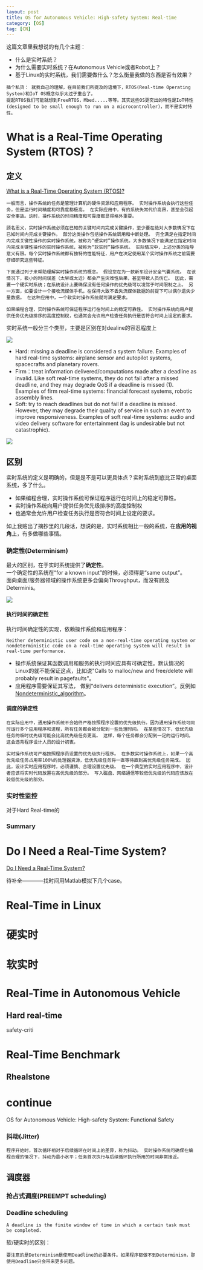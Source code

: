 ```yaml
---
layout: post
title: OS for Autonomous Vehicle: High-safety System: Real-time
category: [OS]
tag: [CN]
---
```


这篇文章里我想说的有几个主题：
* 什么是实时系统？
* 为什么需要实时系统？在Autonomous Vehicle或者Robot上？
* 基于Linux的实时系统，我们需要做什么？怎么衡量我做的东西是否有效果？
  
```
插个私货： 就我自己的理解，在目前我们所提及的语境下，RTOS(Real-time Operating System)和IoT OS概念似乎太过于重合了。  
提起RTOS我们可能就想到FreeRTOS，Mbed.....等等。其实这些OS更突出的特性是IoT特性(designed to be small enough to run on a microcontroller)，而不是实时特性。  
```

# What is a Real-Time Operating System (RTOS)？

## 定义

[What is a Real-Time Operating System (RTOS)?](http://www.ni.com/white-paper/3938/en/)  

    一般而言，操作系统的任务是管理计算机的硬件资源和应用程序。 实时操作系统会执行这些任务，但是运行时间精度和可靠度都极高。 在实际应用中，有的系统失常代价高昂，甚至会引起安全事故。这时，操作系统的时间精度和可靠度都显得格外重要。

    顾名思义，实时操作系统必须在已知的关键时间内完成关键操作，至少要在绝对大多数情况下在已知时间内完成关键操作。 部分这类操作包括操作系统调用和中断处理。 完全满足在指定时间内完成关键性操作的实时操作系统，被称为“硬实时”操作系统。大多数情况下能满足在指定时间内完成关键性操作的实时操作系统，被称为“软实时”操作系统。 实际情况中，上述分类的指导意义有限。每个实时操作系统都有独特的性能特征，用户在决定使用某个实时操作系统之前需要仔细研究这些特征。

    下面通过列子来帮助理解实时操作系统的概念。 假设您在为一款新车设计安全气囊系统。 在该情况下，极小的时间误差（太早或太迟）都会产生灾难性后果，甚至导致人员伤亡。 因此，需要一个硬实时系统；在系统设计上要确保没有任何操作的优先级可以凌驾于时间限制之上。 另一方面，如要设计一个接收流媒体手机，在保持大致不丢失流媒体数据的前提下可以偶尔遗失少量数据。 在这种应用中，一个软实时操作系统就可满足要求。

    如果编程合理，实时操作系统可保证程序运行在时间上的稳定可靠性。 实时操作系统向用户提供任务优先级排序的高度控制权，也通常会允许用户检查任务执行是否符合时间上设定的要求。

实时系统一般分三个类型，主要是区别在对dealine的容忍程度上

![](https://github.com/wzyy2/wzyy2.github.io/raw/master/images/real-time.png)

* Hard: missing a deadline is considered a system failure. Examples of hard real-time systems: airplane sensor and autopilot systems, spacecrafts and planetary rovers.
* Firm：treat information delivered/computations made after a deadline as invalid. Like soft real-time systems, they do not fail after a missed deadline, and they may degrade QoS if a deadline is missed (1). Examples of firm real-time systems: financial forecast systems, robotic assembly lines.
* Soft: try to reach deadlines but do not fail if a deadline is missed. However, they may degrade their quality of service in such an event to improve responsiveness. Examples of soft real-time systems: audio and video delivery software for entertainment (lag is undesirable but not catastrophic).

![](http://www.ni.com/cms/images/devzone/tut/HardSoftRT_20100108154418.png)

## 区别

实时系统的定义是明确的，但是是不是可以更具体点？实时系统到底比正常的桌面系统，多了什么。

* 如果编程合理，实时操作系统可保证程序运行在时间上的稳定可靠性。
* 实时操作系统向用户提供任务优先级排序的高度控制权
* 也通常会允许用户检查任务执行是否符合时间上设定的要求。
  
如上我贴出了摘抄里的几段话，想说的是，实时系统相比一般的系统，在**应用的视角**上，有多做哪些事情。

### 确定性(Determinism)

最大的区别，在于实时系统提供了**确定性**。  
一个确定性的系统在“for a known input”的时候，必须得是“same output”。  
面向桌面/服务器领域的操作系统更多会偏向Throughput，而没有顾及Determinis。

![](https://github.com/wzyy2/wzyy2.github.io/raw/master/images/realtime.svg)

#### 执行时间的确定性

执行时间确定性的实现，依赖操作系统和应用程序：

    Neither deterministic user code on a non-real-time operating system or nondeterministic code on a real-time operating system will result in real-time performance.

* 操作系统保证其函数调用和服务的执行时间应具有可确定性。默认情况的Linux的就不能保证这点，比如说"Calls to malloc/new and free/delete will probably result in pagefaults"。
* 应用程序需要保证其写法， 做到“delivers deterministic execution”。反例如[Nondeterministic_algorithm](https://en.wikipedia.org/wiki/Nondeterministic_algorithm)。

#### 调度的确定性

    在实际应用中，通用操作系统不会始终严格按照程序设置的优先级执行。因为通用操作系统可同时运行多个应用程序和进程，所有任务都会被分配到一些处理时间。 在某些情况下，低优先级任务的临时优先级可能会比高优先级任务更高。 这样，每个任务都会分配到一定的运行时间。 这会违背程序设计人员的设计初衷。

    实时操作系统可严格按照程序员设置的优先级执行程序。 在多数实时操作系统上，如果一个高优先级任务占用率100%的处理器资源，低优先级任务将一直等待直到高优先级任务完成。 因此，设计实时应用程序时，必须谨慎、合理设置优先级。 在一个典型的实时应用程序中，设计者应该将实时代码放置在高优先级的部分。 写入磁盘、网络通信等较低优先级的代码应该放在较低优先级的部分。

### 实时性监控

对于Hard Real-time的

### Summary

<!-- 在实际应用中，通用操作系统不会始终严格按照程序设置的优先级执行。 因为通用操作系统可同时运行多个应用程序和进程，所有任务都会被分配到一些处理时间。 在某些情况下，低优先级任务的临时优先级可能会比高优先级任务更高。 这样，每个任务都会分配到一定的运行时间。这会违背程序设计人员的设计初衷。

编写应用程序时，大多数操作系统都允许程序员指定应用程序的总体优先级，以及应用程序中不同任务（线程）的优先级。 这些优先级设置将程序和任务的重要性告知操作系统。 如两个任务同时运行，操作系统将优先运行优先级设置较高的任务。

在实际应用中，通用操作系统不会始终严格按照程序设置的优先级执行。 因为通用操作系统可同时运行多个应用程序和进程，所有任务都会被分配到一些处理时间。 在某些情况下，低优先级任务的临时优先级可能会比高优先级任务更高。 这样，每个任务都会分配到一定的运行时间。这会违背程序设计人员的设计初衷。

实时操作系统可严格按照程序员设置的优先级执行程序。 在多数实时操作系统上，如果一个高优先级任务占用率100%的处理器资源，低优先级任务将一直等待直到高优先级任务完成。 因此，设计实时应用程序时，必须谨慎、合理设置优先级。 在一个典型的实时应用程序中，设计者应该将实时代码放置在高优先级的部分。 写入磁盘、网络通信等较低优先级的代码应该放在较低优先级的部分。 -->

# Do I Need a Real-Time System?

[Do I Need a Real-Time System?](http://www.ni.com/white-paper/14238/en/)

待补全————找时间用Matlab模拟下几个case。

<!-- ## controller -- MPC control simulation 

下面我们用Matble模拟MPC控制算法，来看一下系统实时性的重要性。

后面我们会再在车上，看MPC控制器在实际Desktop Ubuntu上跑起来的情况。

## localization -- MPC control simulation 

## Labview

NATIONAL INSTRUMENT的产品LabView被广泛用在工业上位机（Industrial monitoring and control applications）的编程中。
需要系统实时和总线实时。 -->

# Real-Time in Linux 

# 硬实时


# 软实时

# Real-Time in Autonomous Vehicle

## Hard real-time

safety-criti

# Real-Time Benchmark 

## Rhealstone

# continue

OS for Autonomous Vehicle: High-safety System: Functional Safety

### 抖动(Jitter)

    程序开始时，首次循环相对于后续循环在时间上的差异，称为抖动。 实时操作系统可确保在编程合理的情况下，抖动为最小水平；任务首次执行与后续循环执行所用的时间非常接近。

## 调度器



### 抢占式调度(PREEMPT scheduling)


### Deadline scheduling

    A deadline is the finite window of time in which a certain task must be completed.

软/硬实时的区别：




    要注意的是Determinism是使用Deadline的必要条件。如果程序都做不到Determinism，那使用Deadline只会带来更多问题。


